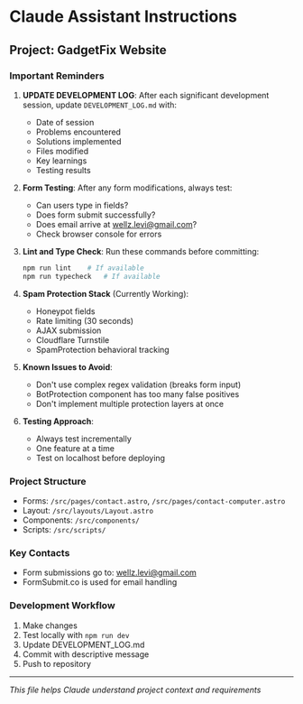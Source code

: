 # Claude Assistant Instructions

## Project: GadgetFix Website

### Important Reminders

1. **UPDATE DEVELOPMENT LOG**: After each significant development session, update `DEVELOPMENT_LOG.md` with:
   - Date of session
   - Problems encountered
   - Solutions implemented
   - Files modified
   - Key learnings
   - Testing results

2. **Form Testing**: After any form modifications, always test:
   - Can users type in fields?
   - Does form submit successfully?
   - Does email arrive at wellz.levi@gmail.com?
   - Check browser console for errors

3. **Lint and Type Check**: Run these commands before committing:
   ```bash
   npm run lint    # If available
   npm run typecheck   # If available
   ```

4. **Spam Protection Stack** (Currently Working):
   - Honeypot fields
   - Rate limiting (30 seconds)
   - AJAX submission
   - Cloudflare Turnstile
   - SpamProtection behavioral tracking

5. **Known Issues to Avoid**:
   - Don't use complex regex validation (breaks form input)
   - BotProtection component has too many false positives
   - Don't implement multiple protection layers at once

6. **Testing Approach**:
   - Always test incrementally
   - One feature at a time
   - Test on localhost before deploying

### Project Structure
- Forms: `/src/pages/contact.astro`, `/src/pages/contact-computer.astro`
- Layout: `/src/layouts/Layout.astro`
- Components: `/src/components/`
- Scripts: `/src/scripts/`

### Key Contacts
- Form submissions go to: wellz.levi@gmail.com
- FormSubmit.co is used for email handling

### Development Workflow
1. Make changes
2. Test locally with `npm run dev`
3. Update DEVELOPMENT_LOG.md
4. Commit with descriptive message
5. Push to repository

---
*This file helps Claude understand project context and requirements*